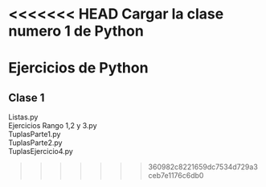 <<<<<<< HEAD
Cargar la clase numero 1 de Python
=======
# Ejercicios de Python

## Clase 1
Listas.py  
Ejercicios Rango 1,2 y 3.py  
TuplasParte1.py  
TuplasParte2.py  
TuplasEjercicio4.py  


>>>>>>> 360982c8221659dc7534d729a3ceb7e1176c6db0